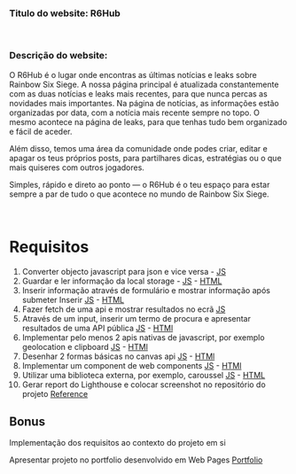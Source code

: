 ### **Titulo do website:** R6Hub

<br>

### **Descrição do website:** 
O R6Hub é o lugar onde encontras as últimas notícias e leaks sobre Rainbow Six Siege. A nossa página principal é atualizada constantemente com as duas notícias e leaks mais recentes, para que nunca percas as novidades mais importantes.
Na página de notícias, as informações estão organizadas por data, com a notícia mais recente sempre no topo. O mesmo acontece na página de leaks, para que tenhas tudo bem organizado e fácil de aceder.

Além disso, temos uma área da comunidade onde podes criar, editar e apagar os teus próprios posts, para partilhares dicas, estratégias ou o que mais quiseres com outros jogadores.

Simples, rápido e direto ao ponto — o R6Hub é o teu espaço para estar sempre a par de tudo o que acontece no mundo de Rainbow Six Siege.

<br>

# Requisitos

1. Converter objecto javascript para json e vice versa - [JS](https://github.com/Tomas4030/frontend1-aulas/blob/main/lib/Api.js)
2. Guardar e ler informação da local storage - [JS](https://github.com/Tomas4030/frontend1-aulas/blob/main/ex_aulas/main.js) - [HTML](https://github.com/Tomas4030/frontend1-aulas/blob/main/ex_aulas/index.html)
3. Inserir informação através de formulário e mostrar informação após submeter Inserir [JS](https://github.com/Tomas4030/frontend1-aulas/blob/main/JS/add-posts.js) - [HTML](https://github.com/Tomas4030/frontend1-aulas/blob/main/HTML/Community.html)
4. Fazer fetch de uma api e mostrar resultados no ecrã [JS](https://github.com/Tomas4030/frontend1-aulas/blob/main/lib/Api.js)
5. Através de um input, inserir um termo de procura e apresentar resultados de uma API pública [JS](https://github.com/Tomas4030/frontend1-aulas/blob/main/ex_aulas/main.js) - [HTMl](https://github.com/Tomas4030/frontend1-aulas/blob/main/ex_aulas/index.html)
6. Implementar pelo menos 2 apis nativas de javascript, por exemplo geolocation e clipboard [JS](https://github.com/Tomas4030/frontend1-aulas/blob/main/ex_aulas/main.js) - [HTMl](https://github.com/Tomas4030/frontend1-aulas/blob/main/ex_aulas/index.html)
7. Desenhar 2 formas básicas no canvas api [JS](https://github.com/Tomas4030/frontend1-aulas/blob/main/ex_aulas/main.js) - [HTMl](https://github.com/Tomas4030/frontend1-aulas/blob/main/ex_aulas/index.html)
8. Implementar um component de web components [JS](https://github.com/Tomas4030/frontend1-aulas/blob/main/ex_aulas/main.js) - [HTMl](https://github.com/Tomas4030/frontend1-aulas/blob/main/ex_aulas/index.html)
9. Utilizar uma biblioteca externa, por exemplo, caroussel [JS](https://github.com/Tomas4030/frontend1-aulas/blob/main/JS/Post.js) - [HTML](https://github.com/Tomas4030/frontend1-aulas/blob/main/HTML/Community.html)
10. Gerar report do Lighthouse e colocar screenshot no repositório do projeto [Reference]()

## Bonus

Implementação dos requisitos ao contexto do projeto em si

Apresentar projeto no portfolio desenvolvido em Web Pages [Portfolio](https://tomas4030.github.io/Tm-Portfolio/)
